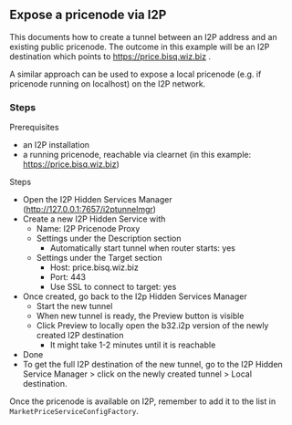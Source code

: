 ## Expose a pricenode via I2P

This documents how to create a tunnel between an I2P address and an existing public pricenode. The outcome in this
example will be an I2P destination which points to https://price.bisq.wiz.biz .

A similar approach can be used to expose a local pricenode (e.g. if pricenode running on localhost) on the I2P network.

### Steps

Prerequisites

- an I2P installation
- a running pricenode, reachable via clearnet (in this example: https://price.bisq.wiz.biz)

Steps

- Open the I2P Hidden Services Manager (http://127.0.0.1:7657/i2ptunnelmgr)
- Create a new I2P Hidden Service with
    - Name: I2P Pricenode Proxy
    - Settings under the Description section
        - Automatically start tunnel when router starts: yes
    - Settings under the Target section
        - Host: price.bisq.wiz.biz
        - Port: 443
        - Use SSL to connect to target: yes
- Once created, go back to the I2p Hidden Services Manager
    - Start the new tunnel
    - When new tunnel is ready, the Preview button is visible
    - Click Preview to locally open the b32.i2p version of the newly created I2P destination
        - It might take 1-2 minutes until it is reachable
- Done
- To get the full I2P destination of the new tunnel, go to the I2P Hidden Service Manager > click on the newly created
  tunnel > Local destination.

Once the pricenode is available on I2P, remember to add it to the list in `MarketPriceServiceConfigFactory`.